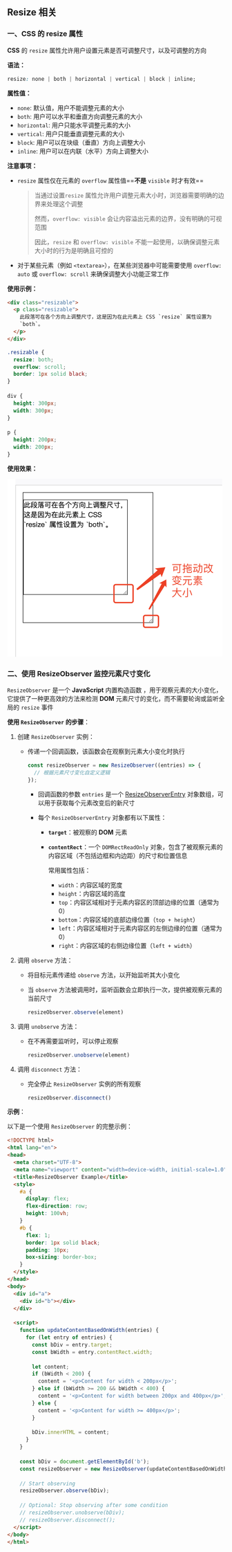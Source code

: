 ## Resize 相关

### 一、CSS 的 resize 属性

**CSS** 的 `resize` 属性允许用户设置元素是否可调整尺寸，以及可调整的方向

**语法：**

```css
resize: none | both | horizontal | vertical | block | inline;
```

**属性值：**

- `none`: 默认值，用户不能调整元素的大小
- `both`: 用户可以水平和垂直方向调整元素的大小
- `horizontal`: 用户只能水平调整元素的大小
- `vertical`: 用户只能垂直调整元素的大小
- `block`: 用户可以在块级（垂直）方向上调整大小
- `inline`: 用户可以在内联（水平）方向上调整大小

**注意事项：**

- `resize` 属性仅在元素的 `overflow` 属性值==**不是** `visible` 时才有效==

  > 当通过设置`resize` 属性允许用户调整元素大小时，浏览器需要明确的边界来处理这个调整
  >
  > 然而，`overflow: visible` 会让内容溢出元素的边界，没有明确的可视范围
  >
  > 因此，`resize` 和 `overflow: visible` 不能一起使用，以确保调整元素大小时的行为是明确且可控的

- 对于某些元素（例如 `<textarea>`），在某些浏览器中可能需要使用 `overflow: auto` 或 `overflow: scroll` 来确保调整大小功能正常工作

**使用示例：**

```html
<div class="resizable">
  <p class="resizable">
    此段落可在各个方向上调整尺寸，这是因为在此元素上 CSS `resize` 属性设置为
    `both`。
  </p>
</div>
```

```css
.resizable {
  resize: both;
  overflow: scroll;
  border: 1px solid black;
}

div {
  height: 300px;
  width: 300px;
}

p {
  height: 200px;
  width: 200px;
}
```

**使用效果：**

<img src="https://raw.githubusercontent.com/wanglufei561/picture_repo/master/assets/202406191552275.png" alt="image-20240619155215478" style="zoom:50%;" />

### 二、使用 ResizeObserver 监控元素尺寸变化

`ResizeObserver` 是一个 **JavaScript** 内置构造函数 ，用于观察元素的大小变化，它提供了一种更高效的方法来检测 **DOM** 元素尺寸的变化，而不需要轮询或监听全局的 `resize` 事件

**使用 `ResizeObserver` 的步骤**：

1. 创建 `ResizeObserver` 实例：

   - 传递一个回调函数，该函数会在观察到元素大小变化时执行

      ```js
      const resizeObserver = new ResizeObserver((entries) => {
        // 根据元素尺寸变化自定义逻辑
      });
      ```
      
      - 回调函数的参数 `entries` 是一个 [ResizeObserverEntry](https://developer.mozilla.org/zh-CN/docs/Web/API/ResizeObserverEntry) 对象数组，可以用于获取每个元素改变后的新尺寸
      
        <!-- entries 是一个数组，是因为 ResizeObserver 可以同时观察多个元素-->
      
        <!--另外需要注意的是： entries 数组中元素的顺序并不一定与 observe() 方法中添加观察的顺序一致，元素发生尺寸变化的顺序决定了它们在 entries 数组中的顺序，而不是观察它们的顺序，所以可以根据 target 判断当前ResizeObserverEntry对应的是哪个被观察的元素，可以通过元素 id 进行比对-->
      
      - 每个 `ResizeObserverEntry` 对象都有以下属性：
      
        - **`target`**：被观察的 **DOM** 元素
      
        - **`contentRect`**：一个 `DOMRectReadOnly` 对象，包含了被观察元素的内容区域（不包括边框和内边距）的尺寸和位置信息
      
          常用属性包括：
      
          - `width`：内容区域的宽度
          - `height`：内容区域的高度
          - `top`：内容区域相对于元素内容区的顶部边缘的位置（通常为0）
          - `bottom`：内容区域的底部边缘位置（`top + height`）
          - `left`：内容区域相对于元素内容区的左侧边缘的位置（通常为0）
          - `right`：内容区域的右侧边缘位置（`left + width`）

2. 调用 `observe` 方法：

   - 将目标元素传递给 `observe` 方法，以开始监听其大小变化

   - 当 `observe` 方法被调用时，监听函数会立即执行一次，提供被观察元素的当前尺寸

     ```js
     resizeObserver.observe(element)
     ```

3. 调用 `unobserve` 方法：

   - 在不再需要监听时，可以停止观察

     ```js
     resizeObserver.unobserve(element)
     ```

4. 调用 `disconnect` 方法：

   - 完全停止 `ResizeObserver` 实例的所有观察
   
     ```js
     resizeObserver.disconnect()
     ```

**示例**：

以下是一个使用 `ResizeObserver` 的完整示例：

```html
<!DOCTYPE html>
<html lang="en">
<head>
  <meta charset="UTF-8">
  <meta name="viewport" content="width=device-width, initial-scale=1.0">
  <title>ResizeObserver Example</title>
  <style>
    #a {
      display: flex;
      flex-direction: row;
      height: 100vh;
    }
    #b {
      flex: 1;
      border: 1px solid black;
      padding: 10px;
      box-sizing: border-box;
    }
  </style>
</head>
<body>
  <div id="a">
    <div id="b"></div>
  </div>

  <script>
    function updateContentBasedOnWidth(entries) {
      for (let entry of entries) {
        const bDiv = entry.target;
        const bWidth = entry.contentRect.width;

        let content;
        if (bWidth < 200) {
          content = '<p>Content for width < 200px</p>';
        } else if (bWidth >= 200 && bWidth < 400) {
          content = '<p>Content for width between 200px and 400px</p>';
        } else {
          content = '<p>Content for width >= 400px</p>';
        }

        bDiv.innerHTML = content;
      }
    }

    const bDiv = document.getElementById('b');
    const resizeObserver = new ResizeObserver(updateContentBasedOnWidth);
    
    // Start observing
    resizeObserver.observe(bDiv);

    // Optional: Stop observing after some condition
    // resizeObserver.unobserve(bDiv);
    // resizeObserver.disconnect();
  </script>
</body>
</html>
```

